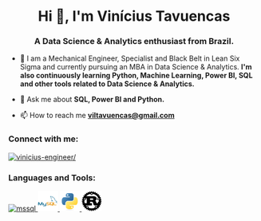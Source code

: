 <h1 align="center">Hi 👋, I'm Vinícius Tavuencas</h1>
<h3 align="center">A Data Science & Analytics enthusiast from Brazil.</h3>

- 🌱 I am a Mechanical Engineer, Specialist and Black Belt in Lean Six Sigma and currently pursuing an MBA in Data Science & Analytics. **I'm also continuously learning Python, Machine Learning, Power BI, SQL and other tools related to Data Science & Analytics.**

- 💬 Ask me about **SQL, Power BI and Python.**

- 📫 How to reach me **viltavuencas@gmail.com**

<h3 align="left">Connect with me:</h3>
<p align="left">
<a href="https://linkedin.com/in/vinicius-engineer/" target="blank"><img align="center" src="https://raw.githubusercontent.com/rahuldkjain/github-profile-readme-generator/master/src/images/icons/Social/linked-in-alt.svg" alt="vinicius-engineer/" height="30" width="40" /></a>
</p>

<h3 align="left">Languages and Tools:</h3>
<p align="left"> <a href="https://www.microsoft.com/en-us/sql-server" target="_blank" rel="noreferrer"> <img src="https://www.svgrepo.com/show/303229/microsoft-sql-server-logo.svg" alt="mssql" width="40" height="40"/> </a> <a href="https://www.mysql.com/" target="_blank" rel="noreferrer"> <img src="https://raw.githubusercontent.com/devicons/devicon/master/icons/mysql/mysql-original-wordmark.svg" alt="mysql" width="40" height="40"/> </a> <a href="https://www.python.org" target="_blank" rel="noreferrer"> <img src="https://raw.githubusercontent.com/devicons/devicon/master/icons/python/python-original.svg" alt="python" width="40" height="40"/> </a> <a href="https://www.rust-lang.org" target="_blank" rel="noreferrer"> <img src="https://raw.githubusercontent.com/devicons/devicon/master/icons/rust/rust-plain.svg" alt="rust" width="40" height="40"/> </a> </p>

